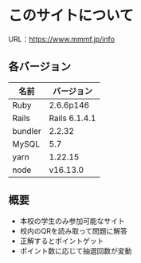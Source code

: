 # このサイトについて

URL：https://www.mmmf.jp/info
## 各バージョン
| 名前 | バージョン |
| ---- | ---- |
| Ruby  | 2.6.6p146 |
| Rails | Rails 6.1.4.1 |
| bundler | 2.2.32 |
| MySQL | 5.7 | 
| yarn | 1.22.15 |
| node | v16.13.0 |

## 概要
- 本校の学生のみ参加可能なサイト
- 校内のQRを読み取って問題に解答
- 正解するとポイントゲット
- ポイント数に応じて抽選回数が変動
